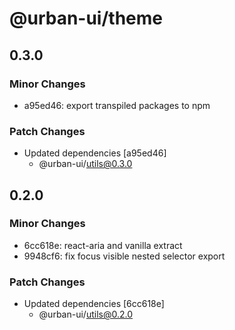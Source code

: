 # @urban-ui/theme

## 0.3.0

### Minor Changes

- a95ed46: export transpiled packages to npm

### Patch Changes

- Updated dependencies [a95ed46]
  - @urban-ui/utils@0.3.0

## 0.2.0

### Minor Changes

- 6cc618e: react-aria and vanilla extract
- 9948cf6: fix focus visible nested selector export

### Patch Changes

- Updated dependencies [6cc618e]
  - @urban-ui/utils@0.2.0
